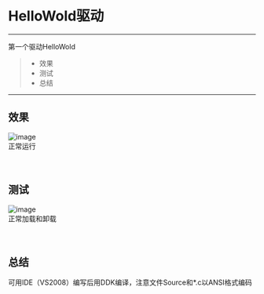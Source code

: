 # HelloWold驱动
------

第一个驱动HelloWold
> * 效果
> * 测试
> * 总结

------
## 效果
![image](https://github.com/luguanxing/Kernel-Driver/blob/master/01-HelloWorld/pictures/0.jpg?raw=true)<br>
正常运行
<br><br><br>
## 测试
![image](https://github.com/luguanxing/Kernel-Driver/blob/master/01-HelloWorld/pictures/1.jpg?raw=true)<br>
正常加载和卸载
<br><br><br>
## 总结
可用IDE（VS2008）编写后用DDK编译，注意文件Source和*.c以ANSI格式编码<br>
<br><br><br>